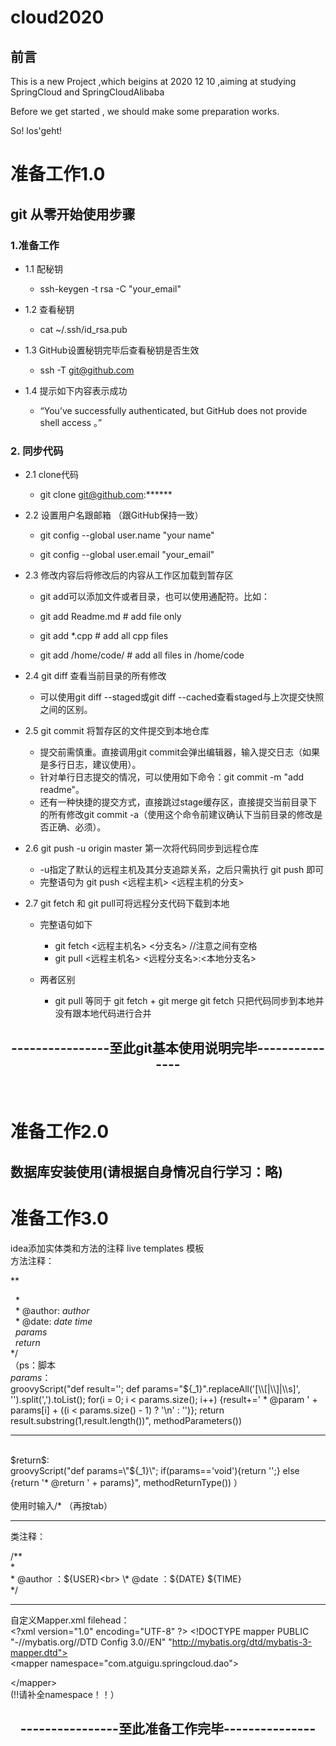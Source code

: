 # cloud2020
## 前言

This is a new Project ,which beigins at 2020 12 10 ,aiming at studying SpringCloud and SpringCloudAlibaba

Before we get started , we should make some preparation works.

So! los'geht!

# 准备工作1.0
## git 从零开始使用步骤
### 1.准备工作
+ 1.1 配秘钥
    + ssh-keygen -t rsa -C "your_email"
+ 1.2 查看秘钥
   + cat ~/.ssh/id_rsa.pub

+ 1.3 GitHub设置秘钥完毕后查看秘钥是否生效
     + ssh -T git@github.com
+ 1.4 提示如下内容表示成功
   + “You’ve successfully authenticated, but GitHub does not provide shell access 。”

### 2. 同步代码
+ 2.1 clone代码
   + git clone git@github.com:******

+ 2.2 设置用户名跟邮箱 （跟GitHub保持一致）
   + git config --global user.name "your name"

   + git config --global user.email "your_email"
+ 2.3 修改内容后将修改后的内容从工作区加载到暂存区
   + git add可以添加文件或者目录，也可以使用通配符。比如：

   +  git add Readme.md    # add file only

   +  git add *.cpp        # add all cpp files

   +  git add /home/code/  # add all files in /home/code
+ 2.4  git diff 查看当前目录的所有修改
    + 可以使用git diff --staged或git diff --cached查看staged与上次提交快照之间的区别。

      
+ 2.5 git commit 将暂存区的文件提交到本地仓库

   + 提交前需慎重。直接调用git commit会弹出编辑器，输入提交日志（如果是多行日志，建议使用）。
   + 针对单行日志提交的情况，可以使用如下命令：git commit -m "add readme"。
   + 还有一种快捷的提交方式，直接跳过stage缓存区，直接提交当前目录下的所有修改git commit -a（使用这个命令前建议确认下当前目录的修改是否正确、必须）。

+ 2.6 git push -u origin master 第一次将代码同步到远程仓库

   + -u指定了默认的远程主机及其分支追踪关系，之后只需执行 
   git push 即可
   + 完整语句为 git push <远程主机> <远程主机的分支>

+ 2.7 git fetch 和 git pull可将远程分支代码下载到本地

   + 完整语句如下 
      + git fetch <远程主机名> <分支名> //注意之间有空格
      +  git pull <远程主机名> <远程分支名>:<本地分支名>
   
   + 两者区别
      + git pull 等同于 git fetch + git merge
      git fetch 只把代码同步到本地并没有跟本地代码进行合并 

<center><h2>----------------至此git基本使用说明完毕---------------</h2></center>
<br>


# 准备工作2.0


## 数据库安装使用(请根据自身情况自行学习：略)

# 准备工作3.0
idea添加实体类和方法的注释
live templates 模板<br>
方法注释：

\**

&nbsp; \* <br>
&nbsp; \* @author: $author$<br>
&nbsp; \* @date: $date$ $time$<br>
&nbsp; $params$<br>
&nbsp; $return$<br>
 */<br>
（ps：脚本<br>
$params$：<br>
 groovyScript("def result=''; def params=\"${_1}\".replaceAll('[\\\\[|\\\\]|\\\\s]', '').split(',').toList(); for(i = 0; i < params.size(); i++) {result+=' * @param ' + params[i] + ((i < params.size() - 1) ? '\\n' : '')}; return result.substring(1,result.length())", methodParameters()) 
<br>
<hr>
<br>
 $return$:<br>
 groovyScript("def params=\"${_1}\"; if(params=='void'){return '';} else {return '* @return ' + params}", methodReturnType()) 
）
<br>
<br>
 使用时输入/* （再按tab）<br>
 <hr>
 类注释：<br>

 /**<br>
 \* <br>
 \* @author     ：${USER}<br>
 \* @date       ：${DATE} ${TIME}<br>
 */<br>
 <hr>
 
 自定义Mapper.xml filehead：<br>
 \<?xml version="1.0" encoding="UTF-8" ?>
\<!DOCTYPE mapper PUBLIC "-//mybatis.org//DTD Config 3.0//EN" "http://mybatis.org/dtd/mybatis-3-mapper.dtd"><br>
\<mapper namespace="com.atguigu.springcloud.dao">

\</mapper><br>
(!!请补全namespace！！）


<center><h2>----------------至此准备工作完毕---------------</h2></center>
<br>




